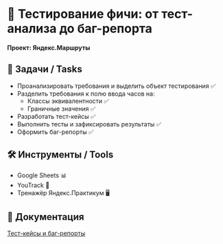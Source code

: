 # :mag_right: Тестирование фичи: от тест-анализа до баг-репорта  
**Проект: Яндекс.Маршруты**  

## :bookmark_tabs: Задачи / Tasks  
- Проанализировать требования и выделить объект тестирования :white_check_mark:  
- Разделить требования к полю ввода часов на:  
  - Классы эквивалентности :white_check_mark:  
  - Граничные значения :white_check_mark:  
- Разработать тест-кейсы :white_check_mark:  
- Выполнить тесты и зафиксировать результаты :white_check_mark:  
- Оформить баг-репорты :white_check_mark:  

## :hammer_and_wrench: Инструменты / Tools  
- Google Sheets :bar_chart:  
- YouTrack :orange_book:  
- Тренажёр Яндекс.Практикум :desktop_computer:  

## :page_facing_up: Документация  
[Тест-кейсы и баг-репорты](https://docs.google.com/spreadsheets/d/1C1HD9cKoFrFFmC8cuGvsIRrWXpDcEqgZ-yF7-3GANos/edit?gid=1610041137#gid=1610041137)  


